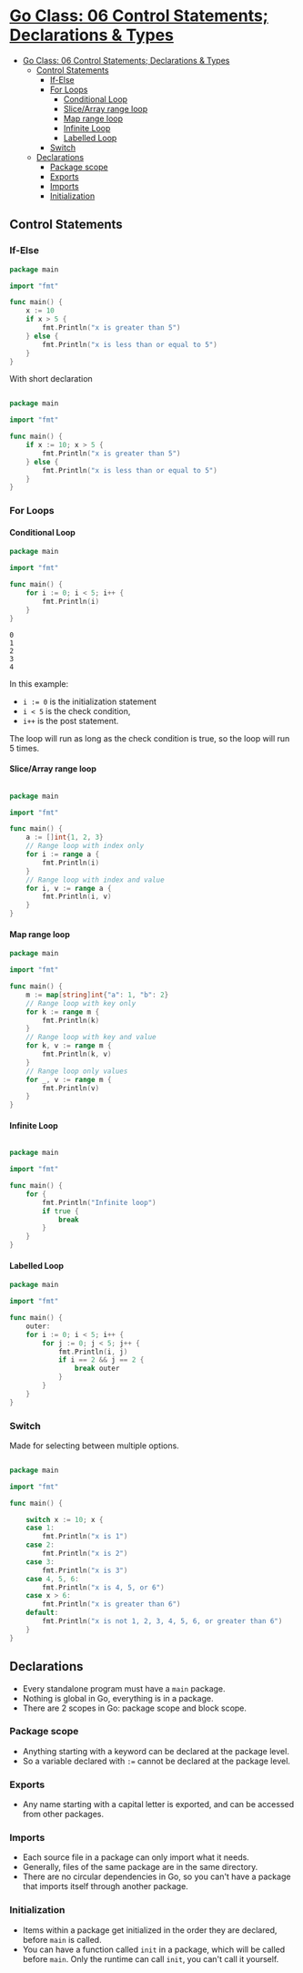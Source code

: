# [Go Class: 06 Control Statements; Declarations & Types](https://www.youtube.com/watch?v=qpHLhmoV3BY&list=PLoILbKo9rG3skRCj37Kn5Zj803hhiuRK6&index=7)
- [Go Class: 06 Control Statements; Declarations \& Types](#go-class-06-control-statements-declarations--types)
  - [Control Statements](#control-statements)
    - [If-Else](#if-else)
    - [For Loops](#for-loops)
      - [Conditional Loop](#conditional-loop)
      - [Slice/Array range loop](#slicearray-range-loop)
      - [Map range loop](#map-range-loop)
      - [Infinite Loop](#infinite-loop)
      - [Labelled Loop](#labelled-loop)
    - [Switch](#switch)
  - [Declarations](#declarations)
    - [Package scope](#package-scope)
    - [Exports](#exports)
    - [Imports](#imports)
    - [Initialization](#initialization)

## Control Statements

### If-Else

```go
package main

import "fmt"

func main() {
    x := 10
    if x > 5 {
        fmt.Println("x is greater than 5")
    } else {
        fmt.Println("x is less than or equal to 5")
    }
}
```

With short declaration

```go

package main

import "fmt"

func main() {
    if x := 10; x > 5 {
        fmt.Println("x is greater than 5")
    } else {
        fmt.Println("x is less than or equal to 5")
    }
}
```



### For Loops

#### Conditional Loop
```go
package main

import "fmt"

func main() {
    for i := 0; i < 5; i++ {
        fmt.Println(i)
    }
}
```
```
0
1
2
3
4
```

In this example:
- `i := 0` is the initialization statement
- `i < 5` is the check condition,
- `i++` is the post statement.

The loop will run as long as the check condition is true, so the loop will run 5 times.

#### Slice/Array range loop
```go

package main

import "fmt"

func main() {
    a := []int{1, 2, 3}
    // Range loop with index only
    for i := range a {
        fmt.Println(i)
    }
    // Range loop with index and value
    for i, v := range a {
        fmt.Println(i, v)
    }
}
```
#### Map range loop
```go
package main

import "fmt"

func main() {
    m := map[string]int{"a": 1, "b": 2}
    // Range loop with key only
    for k := range m {
        fmt.Println(k)
    }
    // Range loop with key and value
    for k, v := range m {
        fmt.Println(k, v)
    }
    // Range loop only values
    for _, v := range m {
        fmt.Println(v)
    }
}
```

#### Infinite Loop
```go

package main

import "fmt"

func main() {
    for {
        fmt.Println("Infinite loop")
        if true {
            break
        }
    }
}
```


#### Labelled Loop
```go
package main

import "fmt"

func main() {
    outer:
    for i := 0; i < 5; i++ {
        for j := 0; j < 5; j++ {
            fmt.Println(i, j)
            if i == 2 && j == 2 {
                break outer
            }
        }
    }
}
```


### Switch

Made for selecting between multiple options.

```go

package main

import "fmt"

func main() {

    switch x := 10; x {
    case 1:
        fmt.Println("x is 1")
    case 2:
        fmt.Println("x is 2")
    case 3:
        fmt.Println("x is 3")
    case 4, 5, 6:
        fmt.Println("x is 4, 5, or 6")
    case x > 6:
        fmt.Println("x is greater than 6")
    default:
        fmt.Println("x is not 1, 2, 3, 4, 5, 6, or greater than 6")
    }
}
```

## Declarations

- Every standalone program must have a `main` package.
- Nothing is global in Go, everything is in a package.
- There are 2 scopes in Go: package scope and block scope.

### Package scope
- Anything starting with a keyword can be declared at the package level.
- So a variable declared with `:=` cannot be declared at the package level.

### Exports
- Any name starting with a capital letter is exported, and can be accessed from other packages.
### Imports
- Each source file in a package can only import what it needs.
- Generally, files of the same package are in the same directory.
- There are no circular dependencies in Go, so you can't have a package that imports itself through another package.

### Initialization
- Items within a package get initialized in the order they are declared, before `main` is called.
- You can have a function called `init` in a package, which will be called before `main`. Only the runtime can call `init`, you can't call it yourself.



